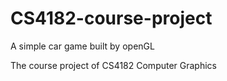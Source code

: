 # CS4182-course-project

A simple car game built by openGL

The course project of CS4182 Computer Graphics
